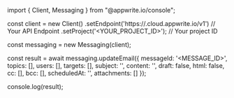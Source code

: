 import { Client, Messaging } from "@appwrite.io/console";

const client = new Client()
    .setEndpoint('https://<REGION>.cloud.appwrite.io/v1') // Your API Endpoint
    .setProject('<YOUR_PROJECT_ID>'); // Your project ID

const messaging = new Messaging(client);

const result = await messaging.updateEmail({
    messageId: '<MESSAGE_ID>',
    topics: [],
    users: [],
    targets: [],
    subject: '<SUBJECT>',
    content: '<CONTENT>',
    draft: false,
    html: false,
    cc: [],
    bcc: [],
    scheduledAt: '',
    attachments: []
});

console.log(result);
